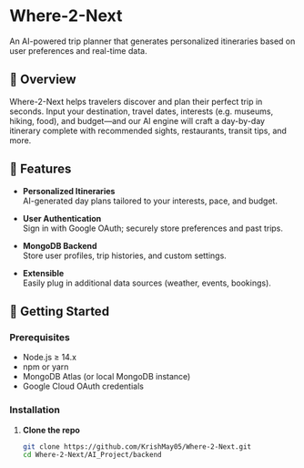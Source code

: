 # Where-2-Next

An AI-powered trip planner that generates personalized itineraries based on user preferences and real-time data.

## 📖 Overview

Where-2-Next helps travelers discover and plan their perfect trip in seconds. Input your destination, travel dates, interests (e.g. museums, hiking, food), and budget—and our AI engine will craft a day-by-day itinerary complete with recommended sights, restaurants, transit tips, and more.

## 🔑 Features

- **Personalized Itineraries**  
  AI-generated day plans tailored to your interests, pace, and budget.

- **User Authentication**  
  Sign in with Google OAuth; securely store preferences and past trips.

- **MongoDB Backend**  
  Store user profiles, trip histories, and custom settings.

- **Extensible**  
  Easily plug in additional data sources (weather, events, bookings).

## 🚀 Getting Started

### Prerequisites

- Node.js ≥ 14.x  
- npm or yarn  
- MongoDB Atlas (or local MongoDB instance)  
- Google Cloud OAuth credentials  

### Installation

1. **Clone the repo**  
   ```bash
   git clone https://github.com/KrishMay05/Where-2-Next.git
   cd Where-2-Next/AI_Project/backend
